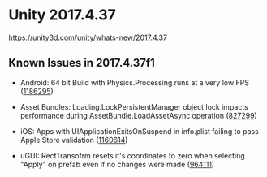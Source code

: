 # Unity 2017.4.37
https://unity3d.com/unity/whats-new/2017.4.37

## Known Issues in 2017.4.37f1

<ul>
<li><p>Android:  64 bit Build with Physics.Processing runs at a very low FPS (<a href="https://issuetracker.unity3d.com/issues/a-build-runs-at-a-very-low-fps-from-3-to-5-fps-on-huawei-mate-20-pro-when-the-project-is-built-with-64-bit-architecture">1186295</a>)</p></li>
<li><p>Asset Bundles: Loading.LockPersistentManager object lock impacts performance during AssetBundle.LoadAssetAsync operation (<a href="https://issuetracker.unity3d.com/issues/loading-dot-lockpersistentmanager-object-lock-impacts-performance-during-assetbundle-dot-loadassetasync-operation">827299</a>)</p></li>
<li><p>iOS:  Apps with UIApplicationExitsOnSuspend in info.plist failing to pass Apple Store validation (<a href="https://issuetracker.unity3d.com/issues/ios-apps-with-uiapplicationexitsonsuspend-in-info-dot-plist-failing-to-pass-apple-store-validation">1160614</a>)</p></li>
<li><p>uGUI: RectTransofrm resets it's coordinates to zero when selecting "Apply" on prefab even if no changes were made (<a href="https://issuetracker.unity3d.com/issues/recttransofrm-resets-its-coordinates-to-zero-when-selecting-apply-on-prefab-even-if-no-changes-were-made">964111</a>)</p></li>
</ul>

